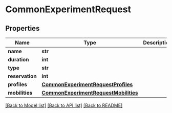# CommonExperimentRequest

## Properties
Name | Type | Description | Notes
------------ | ------------- | ------------- | -------------
**name** | **str** |  | [optional] 
**duration** | **int** |  | [optional] 
**type** | **str** |  | 
**reservation** | **int** |  | [optional] 
**profiles** | [**CommonExperimentRequestProfiles**](CommonExperimentRequestProfiles.md) |  | [optional] 
**mobilities** | [**CommonExperimentRequestMobilities**](CommonExperimentRequestMobilities.md) |  | [optional] 

[[Back to Model list]](../README.md#documentation-for-models) [[Back to API list]](../README.md#documentation-for-api-endpoints) [[Back to README]](../README.md)


